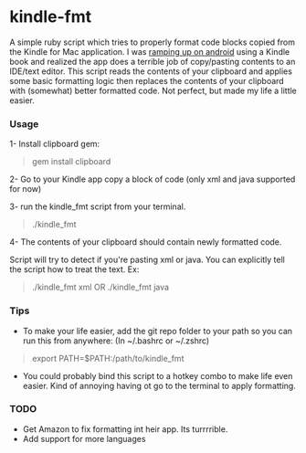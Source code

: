 kindle-fmt
======

A simple ruby script which tries to properly format code blocks copied from the Kindle for Mac application. I was
[ramping up on android](http://www.amazon.com/Android-Programming-Ranch-Guide-Guides/dp/0321804333/ref=sr_1_1?ie=UTF8&qid=1377372660&sr=8-1&keywords=android+programming) using a Kindle book and realized the app does a terrible job of copy/pasting contents to an IDE/text
editor. This script reads the contents of your clipboard and applies some basic formatting logic then replaces the contents
of your clipboard with (somewhat) better formatted code. Not perfect, but made my life a little easier.

### Usage
1- Install clipboard gem:
> gem install clipboard

2- Go to your Kindle app copy a block of code (only xml and java supported for now)

3- run the kindle_fmt script from your terminal.
> ./kindle_fmt

4- The contents of your clipboard should contain newly formatted code.

Script will try to detect if you're pasting xml or java. You can explicitly tell the script how to treat the text. Ex:
> ./kindle_fmt xml
OR
> ./kindle_fmt java

### Tips
- To make your life easier, add the git repo folder to your path so you can run this from anywhere:
(In ~/.bashrc or ~/.zshrc)
> export PATH=$PATH:/path/to/kindle_fmt

- You could probably bind this script to a hotkey combo to make life even easier. Kind of annoying having ot go to the
terminal to apply formatting.

### TODO
- Get Amazon to fix formatting int heir app. Its turrrrible.
- Add support for more languages

